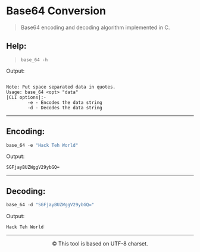 # Base64 Conversion

>Base64 encoding and decoding algorithm implemented in C.

## Help:

>```base_64 -h```

Output:

```

Note: Put space separated data in quotes.
Usage: base_64 <opt> "data"
|CLI options|:-
        -e - Encodes the data string
        -d - Decodes the data string
```
---
## Encoding:
```powershell
base_64 -e "Hack Teh World"
```
Output:
```
SGFjayBUZWggV29ybGQ=
```
---
## Decoding:
```powershell
base_64 -d "SGFjayBUZWggV29ybGQ="
```
Output:
```
Hack Teh World
```
___
<p align=center>&copy; This tool is based on UTF-8 charset.</p>
